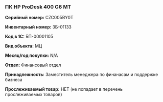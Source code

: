 ### ПК HP ProDesk 400 G6 MT </br>

**Серийный номер:** CZC005BY0T </br>

**Инвентарный номер:** ЗБ-01133 </br>

**Код в 1С:** БП-00001105 </br>

**Вид объекта:** МЦ

**Месяц/год покупки:** N/A </br>

**Отдел:** Финансовый отдел </br> 

**Принадлежность:** Заместитель менеджера по финанасам и поддержке бизнеса </br>

**Прослеживаемый товар:** НЕТ (не попадает в перечень прослеживаемых товаров)
